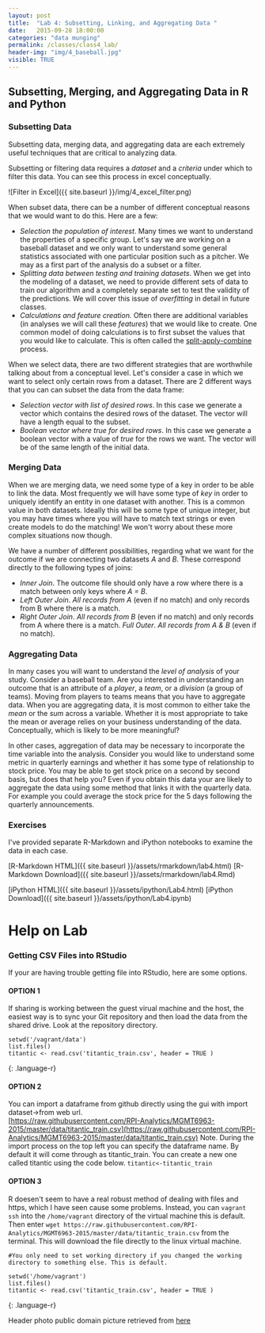 ```yaml
---
layout: post
title:  "Lab 4: Subsetting, Linking, and Aggregating Data "
date:   2015-09-28 18:00:00
categories: "data munging"
permalink: /classes/class4_lab/
header-img: "img/4_baseball.jpg"
visible: TRUE
---
```


## Subsetting, Merging, and Aggregating Data in R and Python

### Subsetting Data
Subsetting data, merging data, and aggregating data are each extremely useful techniques that are critical to analyzing data.  

Subsetting or filtering data requires a *dataset* and a *criteria* under which to filter this data.  You can see this process in excel conceptually. 

![Filter in Excel]({{ site.baseurl }}/img/4_excel_filter.png) 

When subset data, there can be a number of different conceptual reasons that we would want to do this.  Here are a few:
* *Selection the population of interest*.  Many times we want to understand the properties of a specific group.  Let's say we are working on a baseball dataset and we only want to understand some general statistics associated with one particular position such as a pitcher.  We may as a first part of the analysis do a subset or a filter.  
* *Splitting data between testing and training datasets*.  When we get into the modeling of a dataset, we need to provide different sets of data to train our algorithm and a completely separate set to test the validity of the predictions.  We will cover this issue of *overfitting* in detail in future classes.
* *Calculations and feature creation.* Often there are additional variables (in analyses we will call these *features*) that we would like to create.  One common model of doing calculations is to first subset the values that you would like to calculate.  This is often called the [split-apply-combine](https://ramnathv.github.io/pycon2014-r/explore/sac.html) process.  

When we select data, there are two different strategies that are worthwhile talking about from a conceptual level.  Let's consider a case in which we want to select only certain rows from a dataset.  There are 2 different ways that you can can subset the data from the data frame:
* *Selection vector with list of desired rows*. In this case we generate a vector which contains the desired rows of the dataset.  The vector will have a length equal to the subset.
* *Boolean vector where true for desired rows*.  In this case we generate a boolean vector with a value of *true* for the rows we want.  The vector will be of the same length of the initial data. 

### Merging Data
When we are merging data, we need some type of a key in order to be able to link the data. Most frequently we will have some type of *key* in order to uniquely identify an entity in one dataset with another.  This is a common value in both datasets.  Ideally this will be some type of unique integer, but you may have times where you will have to match text strings or even create models to do the matching!  We won't worry about these more complex situations now though. 

We have a number of different possibilities, regarding what we want for the outcome if we are connecting two datasets *A* and *B*.  These correspond directly to the following types of joins:

* *Inner Join*. The outcome file should only have a row where there is a match between only keys where *A = B*.
* *Left Outer Join*.  *All records from A* (even if no match) and only records from B where there is a match.
*  *Right Outer Join*.  *All records from B* (even if no match) and only records from A where there is a match.
  *Full Outer*.  *All records from A & B* (even if no match).

### Aggregating Data
In many cases you will want to understand the *level of analysis* of your study.  Consider a baseball team.  Are you interested in understanding an outcome that is an attribute of a *player*, a *team*, or a *division* (a group of teams).  Moving from players to teams means that you have to aggregate data.  When you are aggregating data, it is most common to either take the *mean* or the *sum* across a variable.  Whether it is most appropriate to take the mean or average relies on your business understanding of the data.  Conceptually, which is likely to be more meaningful?

In other cases, aggregation of data may be necessary to incorporate the time variable into the analysis.  Consider you would like to understand some metric in quarterly earnings and whether it has some type of relationship to stock price. You may be able to get stock price on a second by second basis, but does that help you?  Even if you obtain this data your are likely to aggregate the data using some method that links it with the quarterly data.  For example you could average the stock price for the 5 days following the quarterly announcements. 

### Exercises 

I've provided separate R-Markdown and iPython notebooks to examine the data in each case. 

[R-Markdown HTML]({{ site.baseurl }}/assets/rmarkdown/lab4.html)
[R-Markdown Download]({{ site.baseurl }}/assets/rmarkdown/lab4.Rmd)

[iPython HTML]({{ site.baseurl }}/assets/ipython/Lab4.html)
[iPython Download]({{ site.baseurl }}/assets/ipython/Lab4.ipynb)

# Help on Lab

### Getting CSV Files into RStudio

If your are having trouble getting file into RStudio, here are some options.

#### OPTION 1
If sharing is working between the guest virual machine and the host, the easiest way is to sync your Git repository and then load the data from the shared drive. Look at the repository directory.

 ~~~
setwd('/vagrant/data')
list.files()
titantic <- read.csv('titantic_train.csv', header = TRUE )
~~~
{: .language-r}

#### OPTION 2
You can import a dataframe from github directly using the gui with import dataset->from web url.  
[https://raw.githubusercontent.com/RPI-Analytics/MGMT6963-2015/master/data/titantic_train.csv](https://raw.githubusercontent.com/RPI-Analytics/MGMT6963-2015/master/data/titantic_train.csv)
Note. During the import process on the top left you can specify the dataframe name.  By default it will come through as titantic_train. You can create a new one called titantic using the code below.
`titantic<-titantic_train`


#### OPTION 3
R doesen't seem to have a real robust method of dealing with files and https, which I have seen cause some problems. 
Instead, you can `vagrant ssh` into the `/home/vagrant` directory of the virtual machine this is default. Then enter `wget https://raw.githubusercontent.com/RPI-Analytics/MGMT6963-2015/master/data/titantic_train.csv` from the terminal. This will download the file directly to the linux virtual machine. 
 
 ~~~
#You only need to set working directory if you changed the working directory to something else. This is default.

setwd('/home/vagrant') 
list.files()
titantic <- read.csv('titantic_train.csv', header = TRUE )
~~~
{: .language-r}

Header photo public domain picture retrieved from [here](http://publicdomainblog.com/wp-content/uploads/2008/06/baseball.jpg)